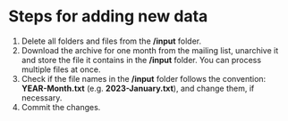 # Steps for adding new data

1. Delete all folders and files from the __/input__ folder. 
2. Download the archive for one month from the mailing list, unarchive
it and store the file it contains in the __/input__ folder. You can process multiple files at once.
3. Check if the file names in the __/input__ folder follows the convention: __YEAR-Month.txt__ (e.g. __2023-January.txt__), and change them, if necessary.
4. Commit the changes.
